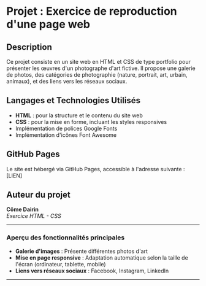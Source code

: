 # Projet : Exercice de reproduction d'une page web

## Description
Ce projet consiste en un site web en HTML et CSS de type portfolio pour présenter les œuvres d'un photographe d'art fictive. Il propose une galerie de photos, des catégories de photographie (nature, portrait, art, urbain, animaux), et des liens vers les réseaux sociaux.

## Langages et Technologies Utilisés
- **HTML** : pour la structure et le contenu du site web
- **CSS** : pour la mise en forme, incluant les styles responsives
- Implémentation de polices Google Fonts
- Implémentation d'icônes Font Awesome

## GitHub Pages
Le site est hébergé via GitHub Pages, accessible à l'adresse suivante : [LIEN]

## Auteur du projet
**Côme Dairin**  
*Exercice HTML - CSS*

---

### Aperçu des fonctionnalités principales
- **Galerie d'images** : Présente différentes photos d'art
- **Mise en page responsive** : Adaptation automatique selon la taille de l'écran (ordinateur, tablette, mobile)
- **Liens vers réseaux sociaux** : Facebook, Instagram, LinkedIn

---
